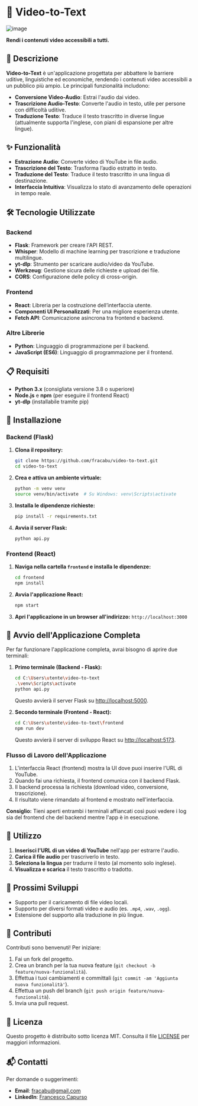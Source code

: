 # 🎥 Video-to-Text

![image](https://github.com/user-attachments/assets/6c6ebd12-1fde-462a-b410-c21a2a977977)

**Rendi i contenuti video accessibili a tutti.**

## 📖 Descrizione

**Video-to-Text** è un'applicazione progettata per abbattere le barriere uditive, linguistiche ed economiche, rendendo i contenuti video accessibili a un pubblico più ampio. Le principali funzionalità includono:

- **Conversione Video-Audio**: Estrai l'audio dai video.
- **Trascrizione Audio-Testo**: Converte l'audio in testo, utile per persone con difficoltà uditive.
- **Traduzione Testo**: Traduce il testo trascritto in diverse lingue (attualmente supporta l'inglese, con piani di espansione per altre lingue).

## ✨ Funzionalità

- **Estrazione Audio**: Converte video di YouTube in file audio.
- **Trascrizione del Testo**: Trasforma l’audio estratto in testo.
- **Traduzione del Testo**: Traduce il testo trascritto in una lingua di destinazione.
- **Interfaccia Intuitiva**: Visualizza lo stato di avanzamento delle operazioni in tempo reale.

## 🛠️ Tecnologie Utilizzate

### Backend

- **Flask**: Framework per creare l'API REST.
- **Whisper**: Modello di machine learning per trascrizione e traduzione multilingue.
- **yt-dlp**: Strumento per scaricare audio/video da YouTube.
- **Werkzeug**: Gestione sicura delle richieste e upload dei file.
- **CORS**: Configurazione delle policy di cross-origin.

### Frontend

- **React**: Libreria per la costruzione dell’interfaccia utente.
- **Componenti UI Personalizzati**: Per una migliore esperienza utente.
- **Fetch API**: Comunicazione asincrona tra frontend e backend.

### Altre Librerie

- **Python**: Linguaggio di programmazione per il backend.
- **JavaScript (ES6)**: Linguaggio di programmazione per il frontend.

## 📋 Requisiti

- **Python 3.x** (consigliata versione 3.8 o superiore)
- **Node.js** e **npm** (per eseguire il frontend React)
- **yt-dlp** (installabile tramite pip)

## 🚀 Installazione

### Backend (Flask)

1. **Clona il repository:**

   ```bash
   git clone https://github.com/fracabu/video-to-text.git
   cd video-to-text
   ```

2. **Crea e attiva un ambiente virtuale:**

   ```bash
   python -m venv venv
   source venv/bin/activate  # Su Windows: venv\Scripts\activate
   ```

3. **Installa le dipendenze richieste:**

   ```bash
   pip install -r requirements.txt
   ```

4. **Avvia il server Flask:**

   ```bash
   python api.py
   ```

### Frontend (React)

1. **Naviga nella cartella `frontend` e installa le dipendenze:**

   ```bash
   cd frontend
   npm install
   ```

2. **Avvia l'applicazione React:**

   ```bash
   npm start
   ```

3. **Apri l'applicazione in un browser all'indirizzo:** `http://localhost:3000`

## 🚀 Avvio dell'Applicazione Completa

Per far funzionare l'applicazione completa, avrai bisogno di aprire due terminali:

1. **Primo terminale (Backend - Flask):**
   ```bash
   cd C:\Users\utente\video-to-text
   .\venv\Scripts\activate
   python api.py
   ```
   Questo avvierà il server Flask su [http://localhost:5000](http://localhost:5000).

2. **Secondo terminale (Frontend - React):**
   ```bash
   cd C:\Users\utente\video-to-text\frontend
   npm run dev
   ```
   Questo avvierà il server di sviluppo React su [http://localhost:5173](http://localhost:5173).

### Flusso di Lavoro dell'Applicazione

1. L'interfaccia React (frontend) mostra la UI dove puoi inserire l'URL di YouTube.
2. Quando fai una richiesta, il frontend comunica con il backend Flask.
3. Il backend processa la richiesta (download video, conversione, trascrizione).
4. Il risultato viene rimandato al frontend e mostrato nell'interfaccia.

**Consiglio:** Tieni aperti entrambi i terminali affiancati così puoi vedere i log sia del frontend che del backend mentre l'app è in esecuzione.

## 📝 Utilizzo

1. **Inserisci l'URL di un video di YouTube** nell'app per estrarre l'audio.
2. **Carica il file audio** per trascriverlo in testo.
3. **Seleziona la lingua** per tradurre il testo (al momento solo inglese).
4. **Visualizza e scarica** il testo trascritto o tradotto.

## 🔧 Prossimi Sviluppi

- Supporto per il caricamento di file video locali.
- Supporto per diversi formati video e audio (es. `.mp4`, `.wav`, `.ogg`).
- Estensione del supporto alla traduzione in più lingue.

## 🤝 Contributi

Contributi sono benvenuti! Per iniziare:

1. Fai un fork del progetto.
2. Crea un branch per la tua nuova feature (`git checkout -b feature/nuova-funzionalità`).
3. Effettua i tuoi cambiamenti e committali (`git commit -am 'Aggiunta nuova funzionalità'`).
4. Effettua un push del branch (`git push origin feature/nuova-funzionalità`).
5. Invia una pull request.

## 📄 Licenza

Questo progetto è distribuito sotto licenza MIT. Consulta il file [LICENSE](./LICENSE) per maggiori informazioni.

## 📬 Contatti

Per domande o suggerimenti:

- **Email**: fracabu@gmail.com
- **LinkedIn**: [Francesco Capurso](https://www.linkedin.com/in/francesco-~-capurso-5801031a9/)
